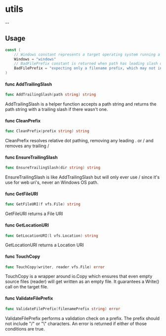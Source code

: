 # utils

--

## Usage

```go
const (
	// Windows constant represents a target operating system running a version of Microsoft Windows
	Windows = "windows"
	// BadFilePrefix constant is returned when path has leading slash or backslash
	BadFilePrefix = "expecting only a filename prefix, which may not include slashes or backslashes"
)
```

#### func  AddTrailingSlash

```go
func AddTrailingSlash(path string) string
```
AddTrailingSlash is a helper function accepts a path string and returns the path
string with a trailing slash if there wasn't one.

#### func  CleanPrefix

```go
func CleanPrefix(prefix string) string
```
CleanPrefix resolves relative dot pathing, removing any leading . or / and
removes any trailing /

#### func  EnsureTrailingSlash

```go
func EnsureTrailingSlash(dir string) string
```
EnsureTrailingSlash is like AddTrailingSlash but will only ever use / since it's
use for web uri's, never an Windows OS path.

#### func  GetFileURI

```go
func GetFileURI(f vfs.File) string
```
GetFileURI returns a File URI

#### func  GetLocationURI

```go
func GetLocationURI(l vfs.Location) string
```
GetLocationURI returns a Location URI

#### func  TouchCopy

```go
func TouchCopy(writer, reader vfs.File) error
```
TouchCopy is a wrapper around io.Copy which ensures that even empty source files
(reader) will get written as an empty file. It guarantees a Write() call on the
target file.

#### func  ValidateFilePrefix

```go
func ValidateFilePrefix(filenamePrefix string) error
```
ValidateFilePrefix performs a validation check on a prefix. The prefix should
not include "/" or "\\" characters. An error is returned if either of those
conditions are true.

